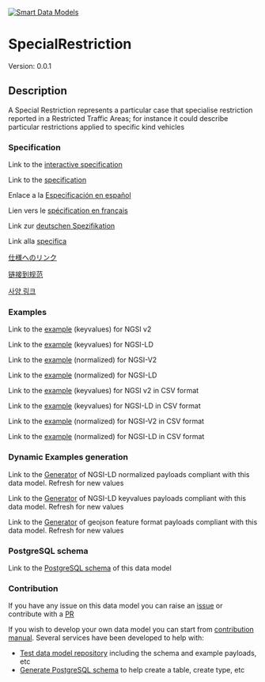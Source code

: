 [![Smart Data Models](https://smartdatamodels.org/wp-content/uploads/2022/01/SmartDataModels_logo.png "Logo")](https://smartdatamodels.org)
# SpecialRestriction
Version: 0.0.1

## Description 

A Special Restriction represents a particular case that specialise restriction reported in a Restricted Traffic Areas; for instance it could describe particular restrictions applied to specific kind vehicles
### Specification

Link to the [interactive specification](https://swagger.lab.fiware.org/?url=https://smart-data-models.github.io/dataModel.Transportation/SpecialRestriction/swagger.yaml)

Link to the [specification](https://github.com/smart-data-models/dataModel.Transportation/blob/master/SpecialRestriction/doc/spec.md)

Enlace a la [Especificación en español](https://github.com/smart-data-models/dataModel.Transportation/blob/master/SpecialRestriction/doc/spec_ES.md)

Lien vers le [spécification en français](https://github.com/smart-data-models/dataModel.Transportation/blob/master/SpecialRestriction/doc/spec_FR.md)

Link zur [deutschen Spezifikation](https://github.com/smart-data-models/dataModel.Transportation/blob/master/SpecialRestriction/doc/spec_DE.md)

Link alla [specifica](https://github.com/smart-data-models/dataModel.Transportation/blob/master/SpecialRestriction/doc/spec_IT.md)

[仕様へのリンク](https://github.com/smart-data-models/dataModel.Transportation/blob/master/SpecialRestriction/doc/spec_JA.md)

[链接到规范](https://github.com/smart-data-models/dataModel.Transportation/blob/master/SpecialRestriction/doc/spec_ZH.md)

[사양 링크](https://github.com/smart-data-models/dataModel.Transportation/blob/master/SpecialRestriction/doc/spec_KO.md)
### Examples

Link to the [example](https://smart-data-models.github.io/dataModel.Transportation/SpecialRestriction/examples/example.json) (keyvalues) for NGSI v2

Link to the [example](https://smart-data-models.github.io/dataModel.Transportation/SpecialRestriction/examples/example.jsonld) (keyvalues) for NGSI-LD

Link to the [example](https://smart-data-models.github.io/dataModel.Transportation/SpecialRestriction/examples/example-normalized.json) (normalized) for NGSI-V2

Link to the [example](https://smart-data-models.github.io/dataModel.Transportation/SpecialRestriction/examples/example-normalized.jsonld) (normalized) for NGSI-LD

Link to the [example](https://github.com/smart-data-models/dataModel.Transportation/blob/master/SpecialRestriction/examples/example.json.csv) (keyvalues) for NGSI v2 in CSV format

Link to the [example](https://github.com/smart-data-models/dataModel.Transportation/blob/master/SpecialRestriction/examples/example.jsonld.csv) (keyvalues) for NGSI-LD in CSV format

Link to the [example](https://github.com/smart-data-models/dataModel.Transportation/blob/master/SpecialRestriction/examples/example-normalized.json.csv) (normalized) for NGSI-V2 in CSV format

Link to the [example](https://github.com/smart-data-models/dataModel.Transportation/blob/master/SpecialRestriction/examples/example-normalized.jsonld.csv) (normalized) for NGSI-LD in CSV format
### Dynamic Examples generation

Link to the [Generator](https://smartdatamodels.org/extra/ngsi-ld_generator.php?schemaUrl=https://raw.githubusercontent.com/smart-data-models/dataModel.Transportation/master/SpecialRestriction/schema.json&email=info@smartdatamodels.org) of NGSI-LD normalized payloads compliant with this data model. Refresh for new values

Link to the [Generator](https://smartdatamodels.org/extra/ngsi-ld_generator_keyvalues.php?schemaUrl=https://raw.githubusercontent.com/smart-data-models/dataModel.Transportation/master/SpecialRestriction/schema.json&email=info@smartdatamodels.org) of NGSI-LD keyvalues payloads compliant with this data model. Refresh for new values

Link to the [Generator](https://smartdatamodels.org/extra/geojson_features_generator.php?schemaUrl=https://raw.githubusercontent.com/smart-data-models/dataModel.Transportation/master/SpecialRestriction/schema.json&email=info@smartdatamodels.org) of geojson feature format payloads compliant with this data model. Refresh for new values
### PostgreSQL schema

Link to the [PostgreSQL schema](https://github.com/smart-data-models/dataModel.Transportation/blob/master/SpecialRestriction/schema.sql) of this data model
### Contribution

 If you have any issue on this data model you can raise an [issue](https://github.com/smart-data-models/dataModel.Transportation/issues)  or contribute with a [PR](https://github.com/smart-data-models/dataModel.Transportation/pulls)

 If you wish to develop your own data model you can start from [contribution manual](https://bit.ly/contribution_manual). Several services have been developed to help with: 
 - [Test data model repository](https://smartdatamodels.org/index.php/data-models-contribution-api/) including the schema and example payloads, etc
 - [Generate PostgreSQL schema](https://smartdatamodels.org/index.php/sql-service/) to help create a table, create type, etc